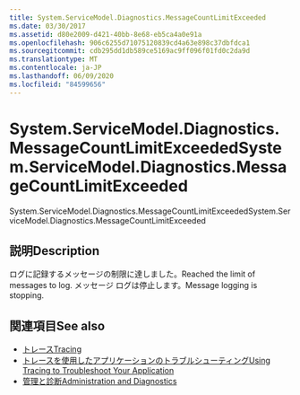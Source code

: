 ```yaml
---
title: System.ServiceModel.Diagnostics.MessageCountLimitExceeded
ms.date: 03/30/2017
ms.assetid: d80e2009-d421-40bb-8e68-eb5ca4a0e91a
ms.openlocfilehash: 906c6255d71075120839cd4a63e898c37dbfdca1
ms.sourcegitcommit: cdb295dd1db589ce5169ac9ff096f01fd0c2da9d
ms.translationtype: MT
ms.contentlocale: ja-JP
ms.lasthandoff: 06/09/2020
ms.locfileid: "84599656"
---
```

# <a name="systemservicemodeldiagnosticsmessagecountlimitexceeded"></a><span data-ttu-id="b55f7-102">System.ServiceModel.Diagnostics.MessageCountLimitExceeded</span><span class="sxs-lookup"><span data-stu-id="b55f7-102">System.ServiceModel.Diagnostics.MessageCountLimitExceeded</span></span>
<span data-ttu-id="b55f7-103">System.ServiceModel.Diagnostics.MessageCountLimitExceeded</span><span class="sxs-lookup"><span data-stu-id="b55f7-103">System.ServiceModel.Diagnostics.MessageCountLimitExceeded</span></span>  
  
## <a name="description"></a><span data-ttu-id="b55f7-104">説明</span><span class="sxs-lookup"><span data-stu-id="b55f7-104">Description</span></span>  
 <span data-ttu-id="b55f7-105">ログに記録するメッセージの制限に達しました。</span><span class="sxs-lookup"><span data-stu-id="b55f7-105">Reached the limit of messages to log.</span></span> <span data-ttu-id="b55f7-106">メッセージ ログは停止します。</span><span class="sxs-lookup"><span data-stu-id="b55f7-106">Message logging is stopping.</span></span>  
  
## <a name="see-also"></a><span data-ttu-id="b55f7-107">関連項目</span><span class="sxs-lookup"><span data-stu-id="b55f7-107">See also</span></span>

- [<span data-ttu-id="b55f7-108">トレース</span><span class="sxs-lookup"><span data-stu-id="b55f7-108">Tracing</span></span>](index.md)
- [<span data-ttu-id="b55f7-109">トレースを使用したアプリケーションのトラブルシューティング</span><span class="sxs-lookup"><span data-stu-id="b55f7-109">Using Tracing to Troubleshoot Your Application</span></span>](using-tracing-to-troubleshoot-your-application.md)
- [<span data-ttu-id="b55f7-110">管理と診断</span><span class="sxs-lookup"><span data-stu-id="b55f7-110">Administration and Diagnostics</span></span>](../index.md)
